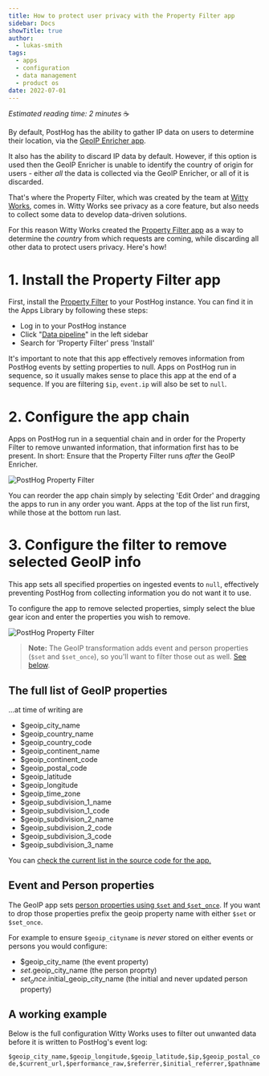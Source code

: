 ```yaml
---
title: How to protect user privacy with the Property Filter app
sidebar: Docs
showTitle: true
author:
  - lukas-smith
tags:
  - apps
  - configuration
  - data management
  - product os
date: 2022-07-01
---
```


_Estimated reading time: 2 minutes_ ☕

By default, PostHog has the ability to gather IP data on users to determine their location, via the [GeoIP Enricher app](/apps/geoip-enrichment). 

It also has the ability to discard IP data by default. However, if this option is used then the GeoIP Enricher is unable to identify the country of origin for users - either _all_ the data is collected via the GeoIP Enricher, or all of it is discarded. 

That's where the Property Filter, which was created by the team at [Witty Works](https://www.witty.works/), comes in. Witty Works see privacy as a core feature, but also needs to collect some data to develop data-driven solutions. 

For this reason Witty Works created the [Property Filter app](/apps/property-filter) as a way to determine the _country_ from which requests are coming, while discarding all other data to protect users privacy. Here's how!

# 1. Install the Property Filter app

First, install the [Property Filter](/apps/property-filter) to your PostHog instance. You can find it in the Apps Library by following these steps:

- Log in to your PostHog instance
-  Click "[Data pipeline](https://us.posthog.com/pipeline)" in the left sidebar
- Search for 'Property Filter' press 'Install'

It's important to note that this app effectively removes information from PostHog events by setting properties to null. Apps on PostHog run in sequence, so it usually makes sense to place this app at the end of a sequence. If you are filtering `$ip`, `event.ip` will also be set to `null`.

# 2. Configure the app chain

Apps on PostHog run in a sequential chain and in order for the Property Filter to remove unwanted information, that information first has to be present. In short: Ensure that the Property Filter runs _after_ the GeoIP Enricher. 

![PostHog Property Filter](https://res.cloudinary.com/dmukukwp6/image/upload/v1710055416/posthog.com/contents/images/tutorials/property-filter/property-filter-tutorial.png)

You can reorder the app chain simply by selecting 'Edit Order' and dragging the apps to run in any order you want. Apps at the top of the list run first, while those at the bottom run last. 

# 3. Configure the filter to remove selected GeoIP info

This app sets all specified properties on ingested events to `null`, effectively preventing PostHog from collecting information you do not want it to use.

To configure the app to remove selected properties, simply select the blue gear icon and enter the properties you wish to remove.

![PostHog Property Filter](https://res.cloudinary.com/dmukukwp6/image/upload/v1710055416/posthog.com/contents/images/tutorials/property-filter/property-filter-tutorial-2.png)

> **Note:** The GeoIP transformation adds event and person properties (`$set` and `$set_once`), so you'll want to filter those out as well. [See below](#event-and-person-properties).

## The full list of GeoIP properties

...at time of writing are

* $geoip_city_name
* $geoip_country_name
* $geoip_country_code
* $geoip_continent_name
* $geoip_continent_code
* $geoip_postal_code
* $geoip_latitude
* $geoip_longitude
* $geoip_time_zone
* $geoip_subdivision_1_name
* $geoip_subdivision_1_code
* $geoip_subdivision_2_name
* $geoip_subdivision_2_code
* $geoip_subdivision_3_code
* $geoip_subdivision_3_name

You can [check the current list in the source code for the app.](https://github.com/PostHog/posthog-plugin-geoip)

## Event and Person properties

The GeoIP app sets [person properties using `$set` and `$set_once`](https://posthog.com/docs/integrate/user-properties). If you want to drop those properties prefix the geoip property name with either `$set` or `$set_once`.

For example to ensure `$geoip_cityname` is _never_ stored on either events or persons you would configure:

* $geoip_city_name (the event property)
* $set.$geoip_city_name (the person proprty)
* $set_once.$initial_geoip_city_name (the initial and never updated person property)

## A working example

Below is the full configuration Witty Works uses to filter out unwanted data before it is written to PostHog's event log:

```$geoip_city_name,$geoip_longitude,$geoip_latitude,$ip,$geoip_postal_code,$current_url,$performance_raw,$referrer,$initial_referrer,$pathname```

